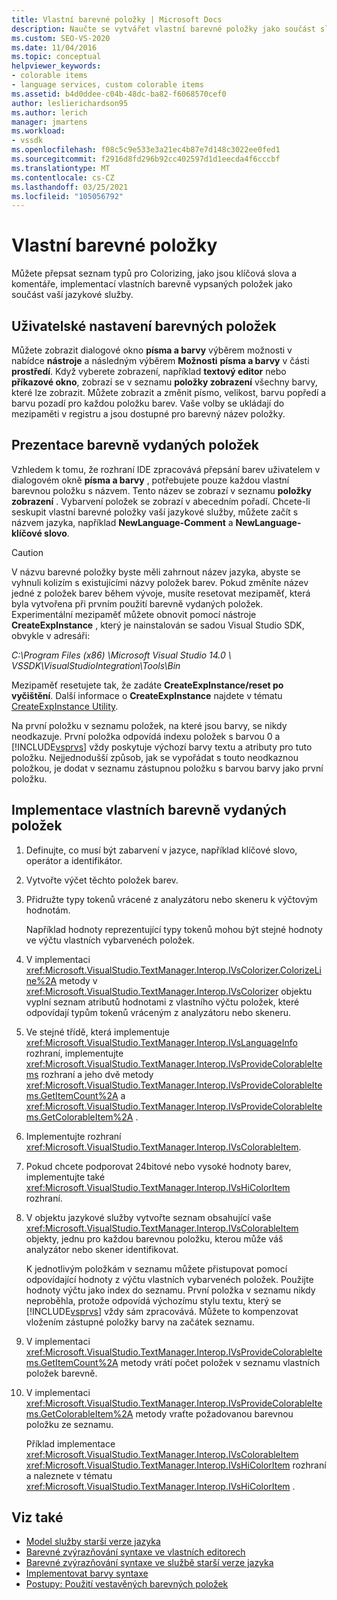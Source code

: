 ```yaml
---
title: Vlastní barevné položky | Microsoft Docs
description: Naučte se vytvářet vlastní barevné položky jako součást služby jazyka přepsáním položek v dialogovém okně písma a barvy, jako jsou klíčová slova a komentáře.
ms.custom: SEO-VS-2020
ms.date: 11/04/2016
ms.topic: conceptual
helpviewer_keywords:
- colorable items
- language services, custom colorable items
ms.assetid: b4d0ddee-c04b-48dc-ba82-f6068570cef0
author: leslierichardson95
ms.author: lerich
manager: jmartens
ms.workload:
- vssdk
ms.openlocfilehash: f08c5c9e533e3a21ec4b87e7d148c3022ee0fed1
ms.sourcegitcommit: f2916d8fd296b92cc402597d1d1eecda4f6cccbf
ms.translationtype: MT
ms.contentlocale: cs-CZ
ms.lasthandoff: 03/25/2021
ms.locfileid: "105056792"
---
```

# <a name="custom-colorable-items"></a>Vlastní barevné položky
Můžete přepsat seznam typů pro Colorizing, jako jsou klíčová slova a komentáře, implementací vlastních barevně vypsaných položek jako součást vaší jazykové služby.

## <a name="user-settings-of-colorable-items"></a>Uživatelské nastavení barevných položek
 Můžete zobrazit dialogové okno **písma a barvy** výběrem možnosti v nabídce **nástroje** a následným výběrem **Možnosti** **písma a barvy** v části **prostředí**. Když vyberete zobrazení, například **textový editor** nebo **příkazové okno**, zobrazí se v seznamu **položky zobrazení** všechny barvy, které lze zobrazit. Můžete zobrazit a změnit písmo, velikost, barvu popředí a barvu pozadí pro každou položku barev. Vaše volby se ukládají do mezipaměti v registru a jsou dostupné pro barevný název položky.

## <a name="presentation-of-colorable-items"></a>Prezentace barevně vydaných položek
 Vzhledem k tomu, že rozhraní IDE zpracovává přepsání barev uživatelem v dialogovém okně **písma a barvy** , potřebujete pouze každou vlastní barevnou položku s názvem. Tento název se zobrazí v seznamu **položky zobrazení** . Vybarvení položek se zobrazí v abecedním pořadí. Chcete-li seskupit vlastní barevné položky vaší jazykové služby, můžete začít s názvem jazyka, například **NewLanguage-Comment** a **NewLanguage-klíčové slovo**.

> [!CAUTION]
> V názvu barevné položky byste měli zahrnout název jazyka, abyste se vyhnuli kolizím s existujícími názvy položek barev. Pokud změníte název jedné z položek barev během vývoje, musíte resetovat mezipaměť, která byla vytvořena při prvním použití barevně vydaných položek. Experimentální mezipaměť můžete obnovit pomocí nástroje **CreateExpInstance** , který je nainstalován se sadou Visual Studio SDK, obvykle v adresáři:
>
> *C:\Program Files (x86) \Microsoft Visual Studio 14.0 \ VSSDK\VisualStudioIntegration\Tools\Bin*
>
> Mezipaměť resetujete tak, že zadáte **CreateExpInstance/reset po vyčištění**. Další informace o **CreateExpInstance** najdete v tématu [CreateExpInstance Utility](../../extensibility/internals/createexpinstance-utility.md).

 Na první položku v seznamu položek, na které jsou barvy, se nikdy neodkazuje. První položka odpovídá indexu položek s barvou 0 a [!INCLUDE[vsprvs](../../code-quality/includes/vsprvs_md.md)] vždy poskytuje výchozí barvy textu a atributy pro tuto položku. Nejjednodušší způsob, jak se vypořádat s touto neodkaznou položkou, je dodat v seznamu zástupnou položku s barvou barvy jako první položku.

## <a name="implement-custom-colorable-items"></a>Implementace vlastních barevně vydaných položek

1. Definujte, co musí být zabarvení v jazyce, například klíčové slovo, operátor a identifikátor.

2. Vytvořte výčet těchto položek barev.

3. Přidružte typy tokenů vrácené z analyzátoru nebo skeneru k výčtovým hodnotám.

    Například hodnoty reprezentující typy tokenů mohou být stejné hodnoty ve výčtu vlastních vybarvenéch položek.

4. V implementaci <xref:Microsoft.VisualStudio.TextManager.Interop.IVsColorizer.ColorizeLine%2A> metody v <xref:Microsoft.VisualStudio.TextManager.Interop.IVsColorizer> objektu vyplní seznam atributů hodnotami z vlastního výčtu položek, které odpovídají typům tokenů vráceným z analyzátoru nebo skeneru.

5. Ve stejné třídě, která implementuje <xref:Microsoft.VisualStudio.TextManager.Interop.IVsLanguageInfo> rozhraní, implementujte <xref:Microsoft.VisualStudio.TextManager.Interop.IVsProvideColorableItems> rozhraní a jeho dvě metody <xref:Microsoft.VisualStudio.TextManager.Interop.IVsProvideColorableItems.GetItemCount%2A> a <xref:Microsoft.VisualStudio.TextManager.Interop.IVsProvideColorableItems.GetColorableItem%2A> .

6. Implementujte rozhraní <xref:Microsoft.VisualStudio.TextManager.Interop.IVsColorableItem>.

7. Pokud chcete podporovat 24bitové nebo vysoké hodnoty barev, implementujte také <xref:Microsoft.VisualStudio.TextManager.Interop.IVsHiColorItem> rozhraní.

8. V objektu jazykové služby vytvořte seznam obsahující vaše <xref:Microsoft.VisualStudio.TextManager.Interop.IVsColorableItem> objekty, jednu pro každou barevnou položku, kterou může váš analyzátor nebo skener identifikovat.

    K jednotlivým položkám v seznamu můžete přistupovat pomocí odpovídající hodnoty z výčtu vlastních vybarvenéch položek. Použijte hodnoty výčtu jako index do seznamu. První položka v seznamu nikdy neproběhla, protože odpovídá výchozímu stylu textu, který se [!INCLUDE[vsprvs](../../code-quality/includes/vsprvs_md.md)] vždy sám zpracovává. Můžete to kompenzovat vložením zástupné položky barvy na začátek seznamu.

9. V implementaci <xref:Microsoft.VisualStudio.TextManager.Interop.IVsProvideColorableItems.GetItemCount%2A> metody vrátí počet položek v seznamu vlastních položek barevně.

10. V implementaci <xref:Microsoft.VisualStudio.TextManager.Interop.IVsProvideColorableItems.GetColorableItem%2A> metody vraťte požadovanou barevnou položku ze seznamu.

    Příklad implementace <xref:Microsoft.VisualStudio.TextManager.Interop.IVsColorableItem> <xref:Microsoft.VisualStudio.TextManager.Interop.IVsHiColorItem> rozhraní a naleznete v tématu <xref:Microsoft.VisualStudio.TextManager.Interop.IVsHiColorItem> .

## <a name="see-also"></a>Viz také
- [Model služby starší verze jazyka](../../extensibility/internals/model-of-a-legacy-language-service.md)
- [Barevné zvýrazňování syntaxe ve vlastních editorech](../../extensibility/syntax-coloring-in-custom-editors.md)
- [Barevné zvýrazňování syntaxe ve službě starší verze jazyka](../../extensibility/internals/syntax-coloring-in-a-legacy-language-service.md)
- [Implementovat barvy syntaxe](../../extensibility/internals/implementing-syntax-coloring.md)
- [Postupy: Použití vestavěných barevných položek](../../extensibility/internals/how-to-use-built-in-colorable-items.md)
